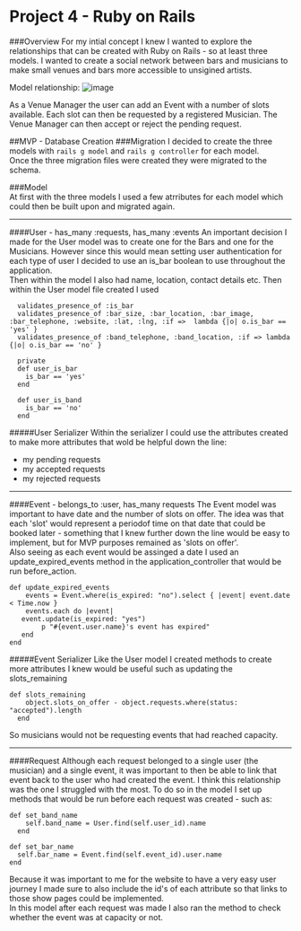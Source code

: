 # Project 4 - Ruby on Rails

###Overview
For my intial concept I knew I wanted to explore the relationships that can be created with Ruby on Rails - so at least three models. I wanted to create a social network between bars and musicians to make small venues and bars more accessible to unsigined artists.

Model relationship:
![image](http://imgur.com/a/ko6Fu.png)

As a Venue Manager the user can add an Event with a number of slots available. Each slot can then be requested by a registered Musician. The Venue Manager can then accept or reject the pending request.  

##MVP - Database Creation
###Migration
I decided to create the three models with 
```rails g model``` and ```rails g controller``` for each model.  
Once the three migration files were created they were migrated to the schema.  

###Model  
At first with the three models I used a few atrributes for each model which could then be built upon and migrated again. 

*** 
####User - has_many :requests, has_many :events
An important decision I made for the User model was to create one for the Bars and one for the Musicians. However since this would mean setting user authentication for each type of user I decided to use an is_bar boolean to use throughout the application.  
Then within the model I also had name, location, contact details etc.
Then within the User model file created I used   
 
```
  validates_presence_of :is_bar
  validates_presence_of :bar_size, :bar_location, :bar_image, :bar_telephone, :website, :lat, :lng, :if =>  lambda {|o| o.is_bar == 'yes' }
  validates_presence_of :band_telephone, :band_location, :if => lambda {|o| o.is_bar == 'no' }

  private
  def user_is_bar
    is_bar == 'yes'
  end

  def user_is_band
    is_bar == 'no'
  end
```  


#####User Serializer
Within the serializer I could use the attributes created to make more attributes that wold be helpful down the line:  
  
* my pending requests
* my accepted requests
* my rejected requests


***
####Event - belongs_to :user, has_many requests
The Event model was important to have date and the number of slots on offer. The idea was that each 'slot' would represent a periodof time on that date that could be booked later - something that I knew further down the line would be easy to implement, but for MVP purposes remained as 'slots on offer'.  
Also seeing as each event would be assinged a date I used an update_expired_events method in the application_controller that would be run before_action.  

```
def update_expired_events
	events = Event.where(is_expired: "no").select { |event| event.date < Time.now }
	events.each do |event|
   event.update(is_expired: "yes")
   		p "#{event.user.name}'s event has expired"
   end
end
```

#####Event Serializer
Like the User model I created methods to create more attributes I knew would be useful such as updating the slots_remaining  

```
def slots_remaining
    object.slots_on_offer - object.requests.where(status: "accepted").length
  end
```  
So musicians would not be requesting events that had reached capacity.  

***
####Request
Although each request belonged to a single user (the musician) and a single event, it was important to then be able to link that event back to the user who had created the event. I think this relationship was the one I struggled with the most. To do so in the model I set up methods that would be run before each request was created - such as:   

```
def set_band_name
    self.band_name = User.find(self.user_id).name
  end
  
def set_bar_name
  self.bar_name = Event.find(self.event_id).user.name
end  
```
Because it was important to me for the website to have a very easy user journey I made sure to also include the id's of each attribute so that links to those show pages could be implemented.  
In this model after each request was made I also ran the method to check whether the event was at capacity or not. 


